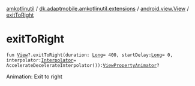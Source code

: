 [amkotlinutil](../../index.md) / [dk.adaptmobile.amkotlinutil.extensions](../index.md) / [android.view.View](index.md) / [exitToRight](exit-to-right.md)

# exitToRight

`fun `[`View`](https://developer.android.com/reference/android/view/View.html)`?.exitToRight(duration: `[`Long`](https://kotlinlang.org/api/latest/jvm/stdlib/kotlin/-long/index.html)` = 400, startDelay: `[`Long`](https://kotlinlang.org/api/latest/jvm/stdlib/kotlin/-long/index.html)` = 0, interpolator: `[`Interpolator`](https://developer.android.com/reference/android/view/animation/Interpolator.html)` = AccelerateDecelerateInterpolator()): `[`ViewPropertyAnimator`](https://developer.android.com/reference/android/view/ViewPropertyAnimator.html)`?`

Animation: Exit to right

